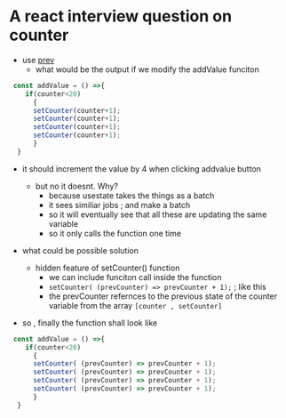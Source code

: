 # A react interview question on counter

- use [prev](/lec5/readme.md) 
  - what would be the output if we modify the addValue funciton
```js
 const addValue = () =>{
    if(counter<20)
      {
      setCounter(counter+1);
      setCounter(counter+1);
      setCounter(counter+1);
      setCounter(counter+1);
      }
  }
```
- it should increment the value by 4 when clicking addvalue button
  - but no it doesnt. Why?
    - because usestate takes the things as a batch
    - it sees similiar jobs ; and make a batch 
    - so it  will eventually see that all these are updating the same variable
    - so it only calls the function one time
- what could be possible solution
  - hidden feature of setCounter() function
    - we can include funciton call inside the function
    - `setCounter( (prevCounter) => prevCounter + 1);` ; like this
    - the prevCounter refernces to the previous state of the counter variable from the array ` [counter , setCounter] `

- so , finally the function shall look like 
```js
 const addValue = () =>{
    if(counter<20)
      {
      setCounter( (prevCounter) => prevCounter + 1);
      setCounter( (prevCounter) => prevCounter + 1);
      setCounter( (prevCounter) => prevCounter + 1);
      setCounter( (prevCounter) => prevCounter + 1);
      }
  }
```